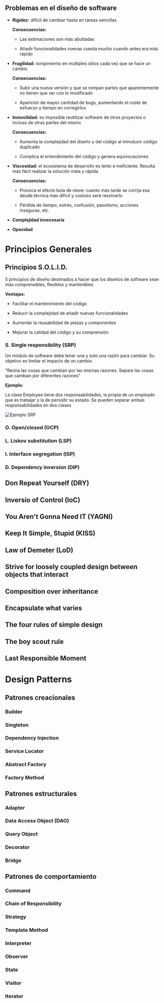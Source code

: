 ﻿## Problemas en el diseño de software

* **Rigidez:** difícil de cambiar hasta en tareas sencillas

    **Consecuencias:**

    * Las estimaciones son más abultadas

    * Añadir funcionalidades nuevas cuesta mucho cuando antes era más rápido

* **Fragilidad:** rompimiento en múltiples sitios cada vez que se hace un cambio

    **Consecuencias:**

    * Subir una nueva versión y que se rompan partes que aparentemente no tienen que ver con lo modificado

    * Aparición de mayor cantidad de bugs, aumentando el coste de esfuerzo y tiempo en corregirlos

* **Inmovilidad:** es imposible reutilizar software de otros proyectos o incluso de otras partes del mismo

    **Consecuencias:**

    * Aumenta la complejidad del diseño y del código al introducir código duplicado

    * Complica el entendimiento del código y genera equivocaciones

* **Viscosidad:** el ecosistema de desarrollo es lento e ineficiente. Resulta más fácil realizar la solución mala y rápida

    **Consecuencias:**

    * Provoca el efecto bola de nieve: cuanto más tarde se corrija esa deuda técnica más difícil y costoso será resolverlo

    * Pérdida de tiempo, estrés, confusión, pasotismo, acciones inseguras, etc.

* **Complejidad innecesaria**

* **Opacidad**


# Principios Generales


## Principios S.O.L.I.D.

5 principios de diseño destinados a hacer que los diseños de software sean más comprensibles, flexibles y mantenibles

**Ventajas:**

* Facilitar el mantenimiento del código

* Reducir la complejidad de añadir nuevas funcionalidades

* Aumentar la reusabilidad de piezas y componentes

* Mejorar la calidad del código y su comprensión


### S. Single responsibility (SRP)

Un módulo de software debe tener una y solo una razón para cambiar. Su objetivo es limitar el impacto de un cambio

"Reúna las cosas que cambian por las mismas razones. Separe las cosas que cambian por diferentes razones"

**Ejemplo:**

La clase Employee tiene dos responsabilidades, la propia de un empleado que es trabajar y la de persistir su estado. Se pueden separar ambas responsabilidades en dos clases

![Ejemplo SRP](/Images/SRP.png)

### O. Open/closed (OCP)

### L. Liskov substitution (LSP)

### I. Interface segregation (ISP)

### D. Dependency inversion (DIP)

## Don Repeat Yourself (DRY)

## Inversio of Control (IoC)

## You Aren't Gonna Need IT (YAGNI)

## Keep It Simple, Stupid (KISS)

## Law of Demeter (LoD)

## Strive for loosely coupled design between objects that interact

## Composition over inheritance

## Encapsulate what varies

## The four rules of simple design

## The boy scout rule

## Last Responsible Moment


# Design Patterns


## Patrones creacionales

### Builder

### Singleton

### Dependency Injection

### Service Locator

### Abstract Factory

### Factory Method


## Patrones estructurales

### Adapter

### Data Access Object (DAO)

### Query Object

### Decorator

### Bridge


## Patrones de comportamiento

### Command

### Chain of Responsibility

### Strategy

### Template Method

### Interpreter

### Observer

### State

### Visitor

### Iterator
